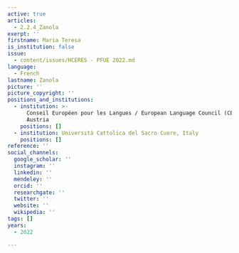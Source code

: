 ```yaml
---
active: true
articles:
  - 2.2.4_Zanola
exerpt: ''
firstname: Maria Teresa
is_institution: false
issue:
  - content/issues/HCERES - PFUE 2022.md
language:
  - French
lastname: Zanola
picture: ''
picture_copyright: ''
positions_and_institutions:
  - institution: >-
      Conseil Européen pour les Langues / European Language Council (CEL/ELC),
      Austria
    positions: []
  - institution: Università Cattolica del Sacro Cuore, Italy
    positions: []
reference: ''
social_channels:
  google_scholar: ''
  instagram: ''
  linkedin: ''
  mendeley: ''
  orcid: ''
  researchgate: ''
  twitter: ''
  website: ''
  wikipedia: ''
tags: []
years:
  - 2022

---
```

